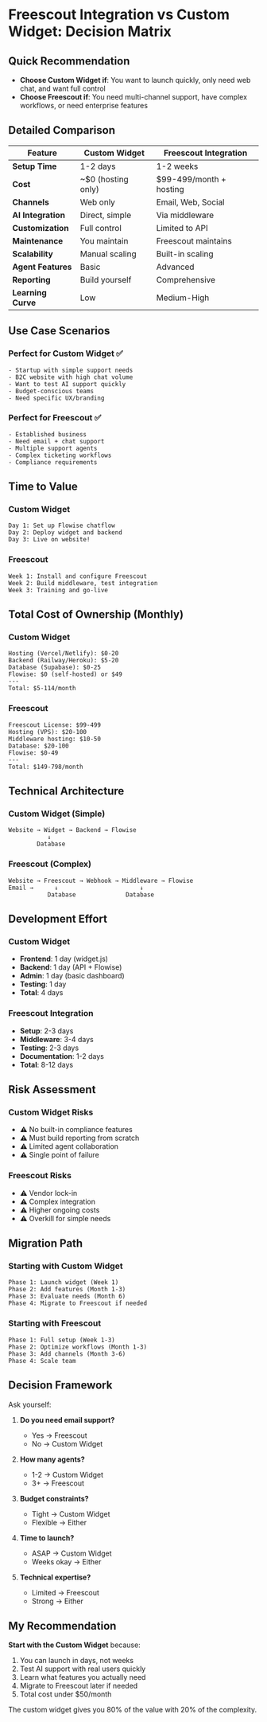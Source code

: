 # Freescout Integration vs Custom Widget: Decision Matrix

## Quick Recommendation

- **Choose Custom Widget if**: You want to launch quickly, only need web chat, and want full control
- **Choose Freescout if**: You need multi-channel support, have complex workflows, or need enterprise features

## Detailed Comparison

| Feature | Custom Widget | Freescout Integration |
|---------|--------------|---------------------|
| **Setup Time** | 1-2 days | 1-2 weeks |
| **Cost** | ~$0 (hosting only) | $99-499/month + hosting |
| **Channels** | Web only | Email, Web, Social |
| **AI Integration** | Direct, simple | Via middleware |
| **Customization** | Full control | Limited to API |
| **Maintenance** | You maintain | Freescout maintains |
| **Scalability** | Manual scaling | Built-in scaling |
| **Agent Features** | Basic | Advanced |
| **Reporting** | Build yourself | Comprehensive |
| **Learning Curve** | Low | Medium-High |

## Use Case Scenarios

### Perfect for Custom Widget ✅
```
- Startup with simple support needs
- B2C website with high chat volume
- Want to test AI support quickly
- Budget-conscious teams
- Need specific UX/branding
```

### Perfect for Freescout ✅
```
- Established business
- Need email + chat support
- Multiple support agents
- Complex ticketing workflows
- Compliance requirements
```

## Time to Value

### Custom Widget
```
Day 1: Set up Flowise chatflow
Day 2: Deploy widget and backend
Day 3: Live on website!
```

### Freescout
```
Week 1: Install and configure Freescout
Week 2: Build middleware, test integration
Week 3: Training and go-live
```

## Total Cost of Ownership (Monthly)

### Custom Widget
```
Hosting (Vercel/Netlify): $0-20
Backend (Railway/Heroku): $5-20
Database (Supabase): $0-25
Flowise: $0 (self-hosted) or $49
---
Total: $5-114/month
```

### Freescout
```
Freescout License: $99-499
Hosting (VPS): $20-100
Middleware hosting: $10-50
Database: $20-100
Flowise: $0-49
---
Total: $149-798/month
```

## Technical Architecture

### Custom Widget (Simple)
```
Website → Widget → Backend → Flowise
           ↓
        Database
```

### Freescout (Complex)
```
Website → Freescout → Webhook → Middleware → Flowise
Email →      ↓                       ↓
           Database              Database
```

## Development Effort

### Custom Widget
- **Frontend**: 1 day (widget.js)
- **Backend**: 1 day (API + Flowise)
- **Admin**: 1 day (basic dashboard)
- **Testing**: 1 day
- **Total**: 4 days

### Freescout Integration
- **Setup**: 2-3 days
- **Middleware**: 3-4 days
- **Testing**: 2-3 days
- **Documentation**: 1-2 days
- **Total**: 8-12 days

## Risk Assessment

### Custom Widget Risks
- ⚠️ No built-in compliance features
- ⚠️ Must build reporting from scratch
- ⚠️ Limited agent collaboration
- ⚠️ Single point of failure

### Freescout Risks
- ⚠️ Vendor lock-in
- ⚠️ Complex integration
- ⚠️ Higher ongoing costs
- ⚠️ Overkill for simple needs

## Migration Path

### Starting with Custom Widget
```
Phase 1: Launch widget (Week 1)
Phase 2: Add features (Month 1-3)
Phase 3: Evaluate needs (Month 6)
Phase 4: Migrate to Freescout if needed
```

### Starting with Freescout
```
Phase 1: Full setup (Week 1-3)
Phase 2: Optimize workflows (Month 1-3)
Phase 3: Add channels (Month 3-6)
Phase 4: Scale team
```

## Decision Framework

Ask yourself:

1. **Do you need email support?**
   - Yes → Freescout
   - No → Custom Widget

2. **How many agents?**
   - 1-2 → Custom Widget
   - 3+ → Freescout

3. **Budget constraints?**
   - Tight → Custom Widget
   - Flexible → Either

4. **Time to launch?**
   - ASAP → Custom Widget
   - Weeks okay → Either

5. **Technical expertise?**
   - Limited → Freescout
   - Strong → Either

## My Recommendation

**Start with the Custom Widget** because:
1. You can launch in days, not weeks
2. Test AI support with real users quickly
3. Learn what features you actually need
4. Migrate to Freescout later if needed
5. Total cost under $50/month

The custom widget gives you 80% of the value with 20% of the complexity.